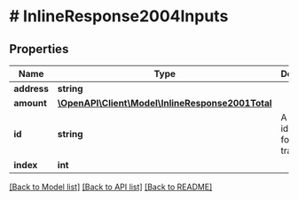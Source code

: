 # # InlineResponse2004Inputs

## Properties

Name | Type | Description | Notes
------------ | ------------- | ------------- | -------------
**address** | **string** |  | 
**amount** | [**\OpenAPI\Client\Model\InlineResponse2001Total**](InlineResponse2001Total.md) |  | 
**id** | **string** | A unique identifier for this transaction | 
**index** | **int** |  | 

[[Back to Model list]](../../README.md#documentation-for-models) [[Back to API list]](../../README.md#documentation-for-api-endpoints) [[Back to README]](../../README.md)


